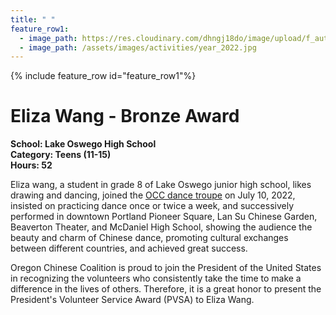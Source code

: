 ```yaml
---
title: " "
feature_row1:
  - image_path: https://res.cloudinary.com/dhngj18do/image/upload/f_auto,q_auto/v1/images/pvsa/2022_Eliza_Wang
  - image_path: /assets/images/activities/year_2022.jpg
---
```


{% include feature_row id="feature_row1"%}

# Eliza Wang - Bronze Award

**School: Lake Oswego High School**  
**Category: Teens (11-15)**  
**Hours: 52**  

Eliza wang, a student in grade 8 of Lake Oswego junior high school, likes drawing and dancing, joined the [OCC dance troupe](https://pdxchinese.org/youthdance/) on July 10, 2022, insisted on practicing dance once or twice a week, and successively performed in downtown Portland Pioneer Square, Lan Su Chinese Garden, Beaverton Theater, and McDaniel High School, showing the audience the beauty and charm of Chinese dance, promoting cultural exchanges between different countries, and achieved great success.

Oregon Chinese Coalition is proud to join the President of the United States in recognizing the volunteers who consistently take the time to make a difference in the lives of others. Therefore, it is a great honor to present the President's Volunteer Service Award (PVSA) to Eliza Wang.
